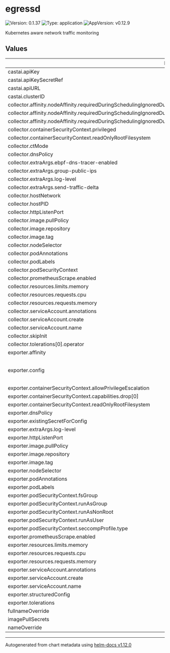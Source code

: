# egressd

![Version: 0.1.37](https://img.shields.io/badge/Version-0.1.37-informational?style=flat-square) ![Type: application](https://img.shields.io/badge/Type-application-informational?style=flat-square) ![AppVersion: v0.12.9](https://img.shields.io/badge/AppVersion-v0.12.9-informational?style=flat-square)

Kubernetes aware network traffic monitoring

## Values

| Key | Type | Default | Description |
|-----|------|---------|-------------|
| castai.apiKey | string | `""` |  |
| castai.apiKeySecretRef | string | `""` |  |
| castai.apiURL | string | `"https://api.cast.ai"` |  |
| castai.clusterID | string | `""` |  |
| collector.affinity.nodeAffinity.requiredDuringSchedulingIgnoredDuringExecution.nodeSelectorTerms[0].matchExpressions[0].key | string | `"eks.amazonaws.com/compute-type"` |  |
| collector.affinity.nodeAffinity.requiredDuringSchedulingIgnoredDuringExecution.nodeSelectorTerms[0].matchExpressions[0].operator | string | `"NotIn"` |  |
| collector.affinity.nodeAffinity.requiredDuringSchedulingIgnoredDuringExecution.nodeSelectorTerms[0].matchExpressions[0].values[0] | string | `"fargate"` |  |
| collector.containerSecurityContext.privileged | bool | `true` |  |
| collector.containerSecurityContext.readOnlyRootFilesystem | bool | `true` |  |
| collector.ctMode | string | `""` |  |
| collector.dnsPolicy | string | `"ClusterFirstWithHostNet"` |  |
| collector.extraArgs.ebpf-dns-tracer-enabled | bool | `false` |  |
| collector.extraArgs.group-public-ips | bool | `true` |  |
| collector.extraArgs.log-level | string | `"info"` |  |
| collector.extraArgs.send-traffic-delta | bool | `true` |  |
| collector.hostNetwork | bool | `true` |  |
| collector.hostPID | bool | `true` |  |
| collector.httpListenPort | int | `6061` |  |
| collector.image.pullPolicy | string | `"IfNotPresent"` |  |
| collector.image.repository | string | `"ghcr.io/castai/egressd/egressd"` |  |
| collector.image.tag | string | `""` |  |
| collector.nodeSelector | object | `{}` |  |
| collector.podAnnotations | object | `{}` |  |
| collector.podLabels | object | `{}` |  |
| collector.podSecurityContext | object | `{}` |  |
| collector.prometheusScrape.enabled | bool | `true` |  |
| collector.resources.limits.memory | string | `"1Gi"` |  |
| collector.resources.requests.cpu | string | `"50m"` |  |
| collector.resources.requests.memory | string | `"128Mi"` |  |
| collector.serviceAccount.annotations | object | `{}` |  |
| collector.serviceAccount.create | bool | `true` |  |
| collector.serviceAccount.name | string | `""` |  |
| collector.skipInit | bool | `false` |  |
| collector.tolerations[0].operator | string | `"Exists"` |  |
| exporter.affinity | object | `{}` |  |
| exporter.config | string | `"sinks:\n{{- if or .Values.castai.apiKey .Values.castai.apiKeySecretRef }}\n  castai:\n    http:\n      url: \"{{.Values.castai.apiURL}}/v1/kubernetes/clusters/{{.Values.castai.clusterID}}/egressd-metrics\"\n      compression: gzip\n      encoding: protobuf\n      method: POST\n      headers:\n        X-API-Key: \"${API_KEY}\"\n{{- end }}\n"` |  |
| exporter.containerSecurityContext.allowPrivilegeEscalation | bool | `false` |  |
| exporter.containerSecurityContext.capabilities.drop[0] | string | `"ALL"` |  |
| exporter.containerSecurityContext.readOnlyRootFilesystem | bool | `true` |  |
| exporter.dnsPolicy | string | `"ClusterFirstWithHostNet"` |  |
| exporter.existingSecretForConfig | string | `""` |  |
| exporter.extraArgs.log-level | string | `"info"` |  |
| exporter.httpListenPort | int | `6060` |  |
| exporter.image.pullPolicy | string | `"IfNotPresent"` |  |
| exporter.image.repository | string | `"ghcr.io/castai/egressd/egressd-exporter"` |  |
| exporter.image.tag | string | `""` |  |
| exporter.nodeSelector | object | `{}` |  |
| exporter.podAnnotations | object | `{}` |  |
| exporter.podLabels | object | `{}` |  |
| exporter.podSecurityContext.fsGroup | int | `10001` |  |
| exporter.podSecurityContext.runAsGroup | int | `10001` |  |
| exporter.podSecurityContext.runAsNonRoot | bool | `true` |  |
| exporter.podSecurityContext.runAsUser | int | `10001` |  |
| exporter.podSecurityContext.seccompProfile.type | string | `"RuntimeDefault"` |  |
| exporter.prometheusScrape.enabled | bool | `true` |  |
| exporter.resources.limits.memory | string | `"512Mi"` |  |
| exporter.resources.requests.cpu | string | `"50m"` |  |
| exporter.resources.requests.memory | string | `"100Mi"` |  |
| exporter.serviceAccount.annotations | object | `{}` |  |
| exporter.serviceAccount.create | bool | `true` |  |
| exporter.serviceAccount.name | string | `""` |  |
| exporter.structuredConfig | object | `{}` |  |
| exporter.tolerations | list | `[]` |  |
| fullnameOverride | string | `""` |  |
| imagePullSecrets | list | `[]` |  |
| nameOverride | string | `""` |  |

----------------------------------------------
Autogenerated from chart metadata using [helm-docs v1.12.0](https://github.com/norwoodj/helm-docs/releases/v1.12.0)
